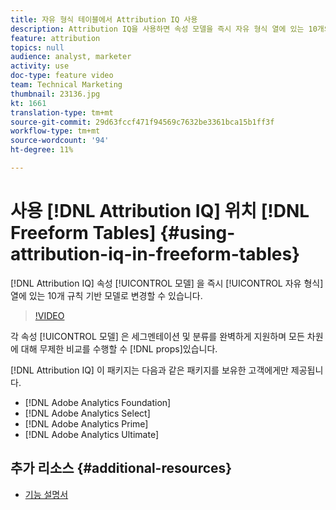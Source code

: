 ```yaml
---
title: 자유 형식 테이블에서 Attribution IQ 사용
description: Attribution IQ을 사용하면 속성 모델을 즉시 자유 형식 열에 있는 10개의 규칙 기반 모델로 변경할 수 있습니다.
feature: attribution
topics: null
audience: analyst, marketer
activity: use
doc-type: feature video
team: Technical Marketing
thumbnail: 23136.jpg
kt: 1661
translation-type: tm+mt
source-git-commit: 29d63fccf471f94569c7632be3361bca15b1ff3f
workflow-type: tm+mt
source-wordcount: '94'
ht-degree: 11%

---
```



# 사용 [!DNL Attribution IQ] 위치 [!DNL Freeform Tables] {#using-attribution-iq-in-freeform-tables}

[!DNL Attribution IQ] 속성 [!UICONTROL 모델] 을 즉시 [!UICONTROL 자유 형식] 열에 있는 10개 규칙 기반 모델로 변경할 수 있습니다.

>[!VIDEO](https://video.tv.adobe.com/v/23136/?quality=12)

각 속성 [!UICONTROL 모델] 은 세그멘테이션 및 분류를 완벽하게 지원하며 모든 차원에 대해 무제한 비교를 수행할 수 [!DNL props]있습니다.

[!DNL Attribution IQ] 이 패키지는 다음과 같은 패키지를 보유한 고객에게만 제공됩니다.

* [!DNL Adobe Analytics Foundation]
* [!DNL Adobe Analytics Select]
* [!DNL Adobe Analytics Prime]
* [!DNL Adobe Analytics Ultimate]

## 추가 리소스 {#additional-resources}

* [기능 설명서](https://marketing.adobe.com/resources/help/en_US/analytics/analysis-workspace/attribution.html)